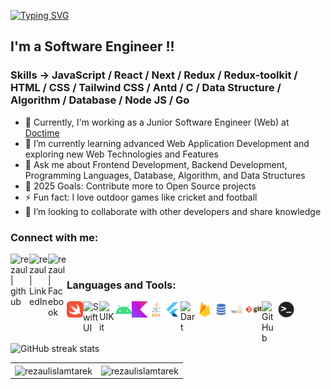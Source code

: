 [![Typing SVG](https://readme-typing-svg.herokuapp.com?font=&size=23&pause=1000&width=440&lines=Hi+there+%F0%9F%91%8B%F0%9F%8F%BC+%2C+I'm+Tanvirul+Islam)](https://github.com/rezaulislamtarek)

## I'm a Software Engineer !!

### Skills -> JavaScript / React / Next / Redux / Redux-toolkit / HTML / CSS / Tailwind CSS / Antd / C / Data Structure / Algorithm / Database / Node JS / Go 

- 🔭 Currently, I'm working as a Junior Software Engineer (Web) at [Doctime](https://doctime.com.bd/)
- 🌱 I’m currently learning advanced Web Application Development and exploring new Web Technologies and Features
- 💬 Ask me about Frontend Development, Backend Development, Programming Languages, Database, Algorithm, and Data Structures
- 🥅 2025 Goals: Contribute more to Open Source projects
- ⚡ Fun fact: I love outdoor games like cricket and football
- 👯 I’m looking to collaborate with other developers and share knowledge

### Connect with me:
[Facebook]: https://www.facebook.com/me.tanvir035/
[linkedin]: https://www.linkedin.com/in/tanvir-niter09/
[leetcode]: https://leetcode.com/u/tanvir035/

[<img align="left" alt="rezaul | github" width="30px" src="https://encrypted-tbn0.gstatic.com/images?q=tbn:ANd9GcQN0Uu0auB-_30X62d-vUYM-jhN4TkqPqgv6A&usqp=CAU" />][leetcode]
[<img align="left" alt="rezaul | LinkedIn" width="30px" src="https://www.citypng.com/public/uploads/preview/hd-square-white-outline-linkedin-icon-png-31624155196exv4kdg0si.png" />][linkedin]
[<img align="left" alt="rezaul | Facebook" width="30px" src="https://www.freeiconspng.com/uploads/images-facebook-f-logo-png-transparent-background-page-2-29.png" />][facebook]

<br />

### Languages and Tools:

<img align="left" alt="iOS" width="26px" src="https://raw.githubusercontent.com/github/explore/80688e429a7d4ef2fca1e82350fe8e3517d3494d/topics/swift/swift.png" />
<img align="left" alt="SwiftUI" width="26px" src="https://swiftwithmajid.com/public/swiftui.png" />
<img align="left" alt="UIKit" width="26px" src="https://encrypted-tbn0.gstatic.com/images?q=tbn:ANd9GcQqKwM6C7-BixKbYfCvQlnQlZl6W1BRIBV4toUdAiaGomSFmw27WA8NoIMUCleoqlTxy5I&usqp=CAU" />
<img align="left" alt="Android" width="26px" src="https://raw.githubusercontent.com/github/explore/80688e429a7d4ef2fca1e82350fe8e3517d3494d/topics/android/android.png" />
<img align="left" alt="Kotlin" width="26px" src="https://raw.githubusercontent.com/github/explore/80688e429a7d4ef2fca1e82350fe8e3517d3494d/topics/kotlin/kotlin.png" />
<img align="left" alt="Java" width="26px" src="https://raw.githubusercontent.com/github/explore/80688e429a7d4ef2fca1e82350fe8e3517d3494d/topics/java/java.png" />
<img align="left" alt="Flutter" width="26px" src="https://raw.githubusercontent.com/github/explore/80688e429a7d4ef2fca1e82350fe8e3517d3494d/topics/flutter/flutter.png" />
<img align="left" alt="Dart" width="26px" src="https://avatars.githubusercontent.com/u/1609975?s=280&v=4" />
<img align="left" alt="Firebase" width="26px" src="https://raw.githubusercontent.com/github/explore/80688e429a7d4ef2fca1e82350fe8e3517d3494d/topics/firebase/firebase.png" />
<img align="left" alt="SQL" width="26px" src="https://raw.githubusercontent.com/github/explore/80688e429a7d4ef2fca1e82350fe8e3517d3494d/topics/sql/sql.png" />
<img align="left" alt="MySQL" width="26px" src="https://raw.githubusercontent.com/github/explore/80688e429a7d4ef2fca1e82350fe8e3517d3494d/topics/mysql/mysql.png" />
<img align="left" alt="Git" width="26px" src="https://raw.githubusercontent.com/github/explore/80688e429a7d4ef2fca1e82350fe8e3517d3494d/topics/git/git.png" />
<img align="left" alt="GitHub" width="26px" src="https://encrypted-tbn0.gstatic.com/images?q=tbn:ANd9GcQN0Uu0auB-_30X62d-vUYM-jhN4TkqPqgv6A&usqp=CAU" />
<img align="left" alt="Terminal" width="26px" src="https://raw.githubusercontent.com/github/explore/80688e429a7d4ef2fca1e82350fe8e3517d3494d/topics/terminal/terminal.png" />

<br />
<br />

![GitHub streak stats](https://github-readme-streak-stats.herokuapp.com/?user=rezaulislamtarek&theme=dark)  

<table cellspacing="0" cellpadding="0" style="border:none;" align="center">
  <tr>
    <td>
      <img align="center" src="https://github-readme-stats.vercel.app/api/top-langs/?username=rezaulislamtarek&theme=dark&layout=compact" alt="rezaulislamtarek" />
    </td>
    <td>
      <img align="center" src="https://github-readme-stats.vercel.app/api?username=rezaulislamtarek&show_icons=true&theme=dark&line_height=27&count_private=true&hide=issues" alt="rezaulislamtarek" />
    </td>
  </tr>
</table>
